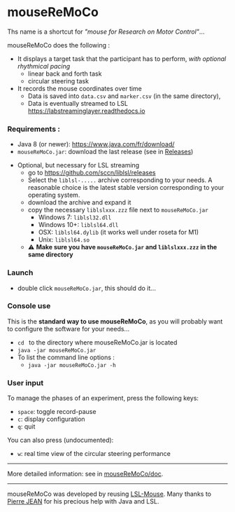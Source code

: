 
# mouseReMoCo
Ths name is a shortcut for *"mouse for Research on Motor Control"*...  

mouseReMoCo does the following :
* It displays a target task that the participant has to perform, *with optional rhythmical pacing*
	 * linear back and forth task 
     * circular steering task 
* It records the mouse coordinates over time  
	* Data is saved into  `data.csv` and `marker.csv` (in the same directory), 
	* Data is eventually streamed to LSL   
https://labstreaminglayer.readthedocs.io   


### Requirements :
- Java 8 (or newer): https://www.java.com/fr/download/  
- `mouseReMoCo.jar`: download the last release (see in [Releases](https://github.com/DenisMot/mouseReMoCo/releases))
* Optional, but necessary for LSL streaming
	- go to https://github.com/sccn/liblsl/releases
	- Select the `liblsl-.....` archive corresponding to your needs. A reasonable choice is the latest stable version corresponding to your operating system.   
	- download the archive and expand it
	- copy the necessary  `liblslxxx.zzz` file next to `mouseReMoCo.jar`
		- Windows 7:  `liblsl32.dll`
		- Windows 10+: `liblsl64.dll`
		- OSX: `liblsl64.dylib` (it works well under roseta for M1)
		- Unix: `liblsl64.so`
	- :warning: **Make sure you have `mouseReMoCo.jar` and `liblslxxx.zzz` in the same directory**

### Launch
- double click `mouseReMoCo.jar`, this should do it...

### Console use
This is the **standard way to use mouseReMoCo**, as you will probably want to configure the software for your needs... 
- `cd ` to the directory where mouseReMoCo.jar is located    
- `java -jar mouseReMoCo.jar`   
- To list the command line options :  
	- `java -jar mouseReMoCo.jar -h`


### User input
To manage the phases of an experiment, press the following keys:
- `space`: toggle record-pause
- `c`: display configuration
- `q`: quit

You can also press (undocumented): 
- `w`: real time view of the circular steering performance

-----  

More detailed information: see in [mouseReMoCo/doc](/doc).  


-----  
mouseReMoCo was developed by reusing [LSL-Mouse](https://github.com/KarimaBak/LSL-Mouse). Many thanks to [Pierre JEAN](https://github.com/pierrejean) for his precious help with Java and LSL.
